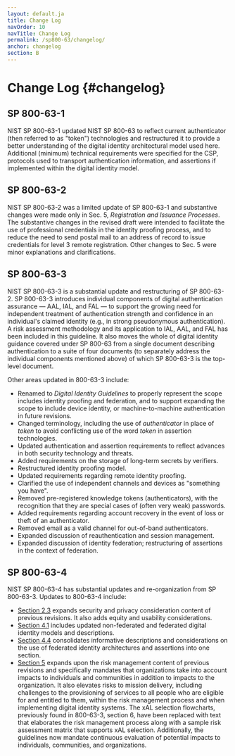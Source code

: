 ```yaml
---
layout: default.ja
title: Change Log
navOrder: 10
navTitle: Change Log
permalink: /sp800-63/changelog/
anchor: changelog
section: B
---
```


# Change Log {#changelog}

## SP 800-63-1

NIST SP 800-63-1 updated NIST SP 800-63 to reflect current authenticator (then referred to as "token") technologies and restructured it to provide a better understanding of the digital identity architectural model used here. Additional (minimum) technical requirements were specified for the CSP, protocols used to transport authentication information, and assertions if implemented within the digital identity model.

## SP 800-63-2

NIST SP 800-63-2 was a limited update of SP 800-63-1 and substantive changes were made only in Sec. 5, *Registration and Issuance Processes*. The substantive changes in the revised draft were intended to facilitate the use of professional credentials in the identity proofing process, and to reduce the need to send postal mail to an address of record to issue credentials for level 3 remote registration. Other changes to Sec. 5 were minor explanations and clarifications.

## SP 800-63-3

NIST SP 800-63-3 is a substantial update and restructuring of SP 800-63-2. SP 800-63-3 introduces individual components of digital authentication assurance &mdash; AAL, IAL, and FAL &mdash; to support the growing need for independent treatment of authentication strength and confidence in an individual's claimed identity (e.g., in strong pseudonymous authentication). A risk assessment methodology and its application to IAL, AAL, and FAL has been included in this guideline. It also moves the whole of digital identity guidance covered under SP 800-63 from a single document describing authentication to a suite of four documents (to separately address the individual components mentioned above) of which SP 800-63-3 is the top-level document.

Other areas updated in 800-63-3 include:

- Renamed to _Digital Identity Guidelines_ to properly represent the scope includes identity proofing and federation, and to support expanding the scope to include device identity, or machine-to-machine authentication in future revisions.
- Changed terminology, including the use of *authenticator* in place of *token* to avoid conflicting use of the word *token* in assertion technologies.
-	Updated authentication and assertion requirements to reflect advances in both security technology and threats.
-	Added requirements on the storage of long-term secrets by verifiers.
-  Restructured identity proofing model.
-	Updated requirements regarding remote identity proofing.
-	Clarified the use of independent channels and devices as "something you have".
-	Removed pre-registered knowledge tokens (authenticators), with the recognition that they are special cases of (often very weak) passwords.
-	Added requirements regarding account recovery in the event of loss or theft of an authenticator.
-	Removed email as a valid channel for out-of-band authenticators.
-   Expanded discussion of reauthentication and session management.
-   Expanded discussion of identity federation; restructuring of assertions in the context of federation.

## SP 800-63-4

NIST SP 800-63-4 has substantial updates and re-organization from SP 800-63-3. Updates to 800-63-4 include:

- [Section 2.3](sec2_introduction.md#ERMreqs) expands security and privacy consideration content of previous revisions. It also adds equity and usability considerations.
- [Section 4.1](sec4_model.md#s-4-1) includes updated non-federated and federated digital identity models and descriptions.
- [Section 4.4](sec4_model.md#Federation) consolidates informative descriptions and considerations on the use of federated identity architectures and assertions into one section.
- [Section 5](sec5_DIRM.md#sec5) expands upon the risk management content of previous revisions and specifically mandates that organizations take into account impacts to individuals and communities in addition to impacts to the organization. It also elevates risks to mission delivery, including challenges to the provisioning of services to all people who are eligible for and entitled to them, within the risk management process and when implementing digital identity systems. The xAL selection flowcharts, previously found in 800-63-3, section 6, have been replaced with text that elaborates the risk management process along with a sample risk assessment matrix that supports xAL selection. Additionally, the guidelines now mandate continuous evaluation of potential impacts to individuals, communities, and organizations. 

